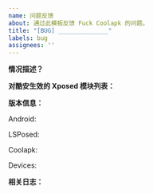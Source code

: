 ```yaml
---
name: 问题反馈
about: 通过此模板反馈 Fuck Coolapk 的问题。
title: "[BUG] ______________"
labels: bug
assignees: ''
---
```


<!--
请务必填写 Issue 标题，否则会被 Close。
-->

**情况描述？**

**对酷安生效的 Xposed 模块列表：**

**版本信息：**

Android:

LSPosed:

Coolapk:

Devices:

**相关日志：**

<!--
为了帮助我们定位问题，请在 FC 中打开「输出酷安 Debug Log」，然后通过 Xposed 管理器或 Logcat 复制相关日志（搜索胡松华或 FUCKCOOLAPK）
-->